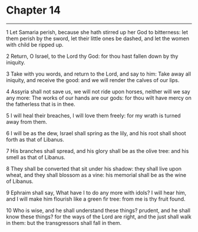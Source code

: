 # Chapter 14

***

1 Let Samaria perish, because she hath stirred up her God to bitterness: let them perish by the sword, let their little ones be dashed, and let the women with child be ripped up.

2 Return, O Israel, to the Lord thy God: for thou hast fallen down by thy iniquity.

3 Take with you words, and return to the Lord, and say to him: Take away all iniquity, and receive the good: and we will render the calves of our lips.

4 Assyria shall not save us, we will not ride upon horses, neither will we say any more: The works of our hands are our gods: for thou wilt have mercy on the fatherless that is in thee.

5 I will heal their breaches, I will love them freely: for my wrath is turned away from them.

6 I will be as the dew, Israel shall spring as the lily, and his root shall shoot forth as that of Libanus.

7 His branches shall spread, and his glory shall be as the olive tree: and his smell as that of Libanus.

8 They shall be converted that sit under his shadow: they shall live upon wheat, and they shall blossom as a vine: his memorial shall be as the wine of Libanus.

9 Ephraim shall say, What have I to do any more with idols? I will hear him, and I will make him flourish like a green fir tree: from me is thy fruit found.

10 Who is wise, and he shall understand these things? prudent, and he shall know these things? for the ways of the Lord are right, and the just shall walk in them: but the transgressors shall fall in them.

